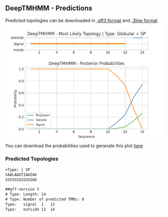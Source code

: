 ## DeepTMHMM - Predictions
Predicted topologies can be downloaded in [.gff3 format](TMRs.gff3) and [.3line format](predicted_topologies.3line)
![picture](plot.png)
You can download the probabilities used to generate this plot [here](Type:_probs.csv)
### Predicted Topologies
```
>Type: | SP
SAALAAGTIAAIAK
SSSSSSSSSSSSOO

```


```
##gff-version 3
# Type: Length: 14
# Type: Number of predicted TMRs: 0
Type:	signal	1	12				
Type:	outside	13	14				

```
